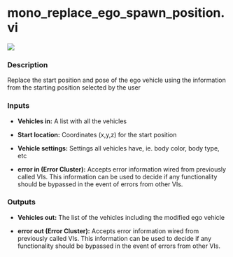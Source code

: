 # mono_replace_ego_spawn_position.vi

<p class="img_container">
<img class="lg_img" src="../mono_replace_ego_spawn_position.png"/>
</p>

### Description

Replace the start position and pose of the ego vehicle using the information from the starting position selected by the user 

### Inputs

- **Vehicles in:**  A list with all the vehicles
 

- **Start location:**  Coordinates (x,y,z) for the start position
 

- **Vehicle settings:**  Settings all vehicles have, ie. body color, body type, etc
 

- **error in (Error Cluster):** Accepts error information wired from previously called VIs. This information can be used to decide if any functionality should be bypassed in the event of errors from other VIs. 

### Outputs

- **Vehicles out:**  The list of the vehicles including the modified ego vehicle
 

- **error out (Error Cluster):** Accepts error information wired from previously called VIs. This information can be used to decide if any functionality should be bypassed in the event of errors from other VIs. 

<p>&nbsp;</p>
